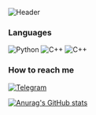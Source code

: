 ![Header](https://github.com/cactusFriday/cactusFriday/blob/main/tenor.gif)

### Languages
![Python](https://img.shields.io/badge/Python3-090909?style=for-the-badge&logo=Python)
![C++](https://img.shields.io/badge/C++-090909?style=for-the-badge&logo=Cplusplus)
![C++](https://img.shields.io/badge/AVR-090909?style=for-the-badge&logo=arduino)

### How to reach me
[![Telegram](https://img.shields.io/badge/Telegram-090909?style=for-the-badge&logo=Telegram)](https://t.me/cactusFriday)


[![Anurag's GitHub stats](https://github-readme-stats.vercel.app/api?username=cactusFriday&count_private=true&show_icons=true&theme=gruvbox)](https://github.com/anuraghazra/github-readme-stats)
